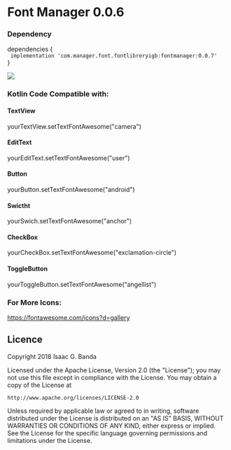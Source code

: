  # Font Manager 0.0.6

### Dependency

dependencies {<br>
` implementation 'com.manager.font.fontlibreryigb:fontmanager:0.0.7'`
 <br>
}

![](https://github.com/LordSaac/FontLibreryJGB/blob/master/app/src/main/res/drawable/Screenshot_20180729-140250.png)

### Kotlin Code Compatible with:
 <h4>TextView</h4>
 yourTextView.setTextFontAwesome("camera")

 <h4>EditText</h4>
 <a>yourEditText.setTextFontAwesome("user")</a>

 <h4>Button</h4>
 yourButton.setTextFontAwesome("android")

 <h4>Swictht</h4>
 yourSwich.setTextFontAwesome("anchor")

 <h4>CheckBox</h4>
 yourCheckBox.setTextFontAwesome("exclamation-circle")

<h4>ToggleButton</h4>
 yourToggleButton.setTextFontAwesome("angellist")

### For More Icons:

https://fontawesome.com/icons?d=gallery

## Licence

Copyright 2018 Isaac G. Banda

Licensed under the Apache License, Version 2.0 (the "License");
you may not use this file except in compliance with the License.
You may obtain a copy of the License at

    http://www.apache.org/licenses/LICENSE-2.0

Unless required by applicable law or agreed to in writing, software
distributed under the License is distributed on an "AS IS" BASIS,
WITHOUT WARRANTIES OR CONDITIONS OF ANY KIND, either express or implied.
See the License for the specific language governing permissions and
limitations under the License.
